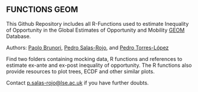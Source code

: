 ## FUNCTIONS GEOM

This Github Repository includes all R-Functions used to estimate Inequality of Opportunity in the Global Estimates of Opportunity and Mobility [GEOM](https://geom.ecineq.org/) Database.

Authors: [Paolo Brunori](http://www.unicaldine.it/), [Pedro Salas-Rojo](https://sites.google.com/view/pedrosalasrojo/home), and [Pedro Torres-López](https://www.lse.ac.uk/social-policy/people/research-students/pedro-torres-lopez)

Find two folders containing mocking data, R functions and references to estimate ex-ante and ex-post inequality of opportunity. The R functions also provide resources to plot trees, ECDF and other similar plots.

Contact [p.salas-rojo@lse.ac.uk](p.salas-rojo@lse.ac.uk) if you have further doubts.


